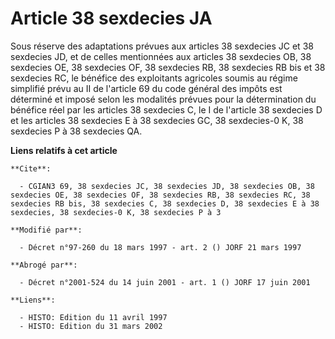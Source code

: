 # Article 38 sexdecies JA

Sous réserve des adaptations prévues aux articles 38 sexdecies JC et 38 sexdecies JD, et  de celles mentionnées aux articles
38 sexdecies OB, 38 sexdecies OE, 38 sexdecies OF, 38 sexdecies RB, 38 sexdecies RB bis et 38 sexdecies RC, le bénéfice des
exploitants agricoles soumis au régime simplifié prévu au II de l'article 69 du code général des impôts est déterminé et
imposé selon les modalités prévues pour la détermination du bénéfice réel par les articles 38 sexdecies C, le I de l'article
38 sexdecies D et les articles 38 sexdecies E à 38 sexdecies GC, 38 sexdecies-0 K, 38 sexdecies P à 38 sexdecies QA.

**Liens relatifs à cet article**

	**Cite**:

	  - CGIAN3 69, 38 sexdecies JC, 38 sexdecies JD, 38 sexdecies OB, 38 sexdecies OE, 38 sexdecies OF, 38 sexdecies RB, 38 sexdecies RC, 38 sexdecies RB bis, 38 sexdecies C, 38 sexdecies D, 38 sexdecies E à 38 sexdecies, 38 sexdecies-0 K, 38 sexdecies P à 3

	**Modifié par**:

	  - Décret n°97-260 du 18 mars 1997 - art. 2 () JORF 21 mars 1997

	**Abrogé par**:

	  - Décret n°2001-524 du 14 juin 2001 - art. 1 () JORF 17 juin 2001

	**Liens**:

	  - HISTO: Edition du 11 avril 1997
	  - HISTO: Edition du 31 mars 2002
